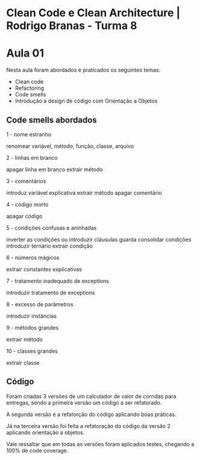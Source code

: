 # Clean Code e Clean Architecture | Rodrigo Branas - Turma 8
# Aula 01

Nesta aula foram abordados e praticados os seguintes temas:

- Clean code
- Refactoring
- Code smells
- Introdução a design de código com Orientação a Objetos

## Code smells abordados

1 - nome estranho

renomear variável, método, função, classe, arquivo

2 - linhas em branco

apagar linha em branco
extrair método

3 - comentários

introduz variável explicativa
extrair método
apagar comentário

4 - código morto

apagar código

5 - condições confusas e aninhadas

inverter as condições ou introduzir cláusulas guarda
consolidar condições
introduzir ternário
extrair condição

6 - números mágicos

extrair constantes explicativas

7 - tratamento inadequado de exceptions

introduzir tratamento de exceptions

8 - excesso de parâmetros

introduzir instâncias

9 - métodos grandes

extrair método

10 - classes grandes

extrair classe

## Código

Foram criadas 3 versões de um calculador de valor de corridas para entregas, sendo a primeira versão um código a ser refatorado.

A segunda versão é a refatorção do código aplicando boas práticas.

Já na terceira versão foi feita a refatoração do código da versão 2 aplicando orientação a objetos.

Vale ressaltar que em todas as versões foram aplicados testes, chegando a 100% de code coverage.